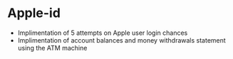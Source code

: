 # Apple-id
* Implimentation of 5 attempts on Apple user login chances
* Implimentation of account balances and money withdrawals statement using the ATM machine

